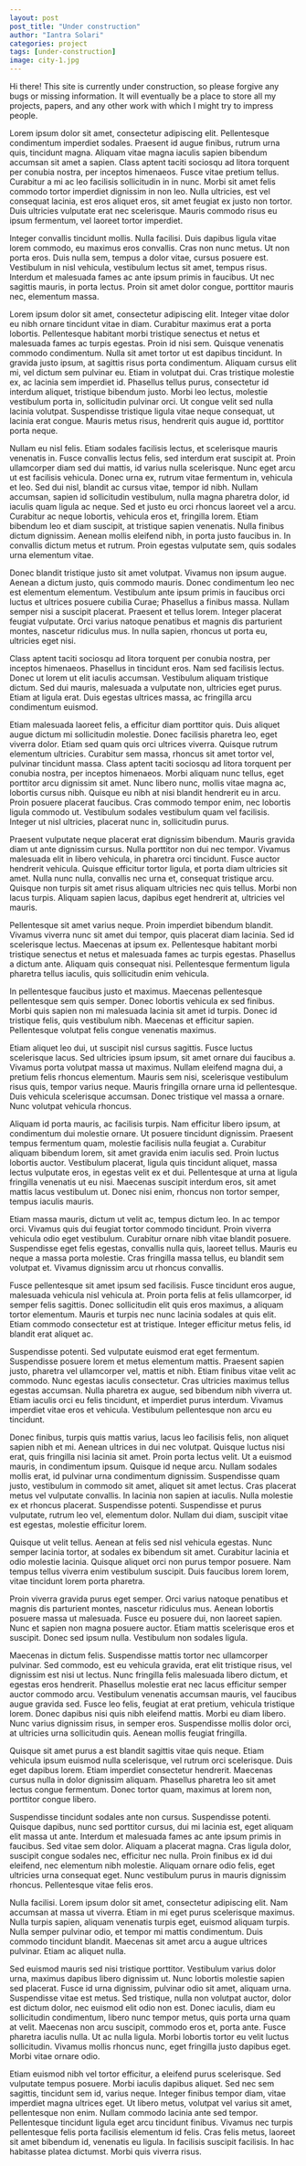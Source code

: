 ```yaml
---
layout: post
post_title: "Under construction"
author: "Iantra Solari"
categories: project
tags: [under-construction]
image: city-1.jpg
---
```


Hi there! This site is currently under construction, so please forgive any bugs or missing information. It will eventually be a place to store all my projects, papers, and any other work with which I might try to impress people.

Lorem ipsum dolor sit amet, consectetur adipiscing elit. Pellentesque condimentum imperdiet sodales. Praesent id augue finibus, rutrum urna quis, tincidunt magna. Aliquam vitae magna iaculis sapien bibendum accumsan sit amet a sapien. Class aptent taciti sociosqu ad litora torquent per conubia nostra, per inceptos himenaeos. Fusce vitae pretium tellus. Curabitur a mi ac leo facilisis sollicitudin in in nunc. Morbi sit amet felis commodo tortor imperdiet dignissim in non leo. Nulla ultricies, est vel consequat lacinia, est eros aliquet eros, sit amet feugiat ex justo non tortor. Duis ultricies vulputate erat nec scelerisque. Mauris commodo risus eu ipsum fermentum, vel laoreet tortor imperdiet.

Integer convallis tincidunt mollis. Nulla facilisi. Duis dapibus ligula vitae lorem commodo, eu maximus eros convallis. Cras non nunc metus. Ut non porta eros. Duis nulla sem, tempus a dolor vitae, cursus posuere est. Vestibulum in nisl vehicula, vestibulum lectus sit amet, tempus risus. Interdum et malesuada fames ac ante ipsum primis in faucibus. Ut nec sagittis mauris, in porta lectus. Proin sit amet dolor congue, porttitor mauris nec, elementum massa.

Lorem ipsum dolor sit amet, consectetur adipiscing elit. Integer vitae dolor eu nibh ornare tincidunt vitae in diam. Curabitur maximus erat a porta lobortis. Pellentesque habitant morbi tristique senectus et netus et malesuada fames ac turpis egestas. Proin id nisi sem. Quisque venenatis commodo condimentum. Nulla sit amet tortor ut est dapibus tincidunt. In gravida justo ipsum, at sagittis risus porta condimentum. Aliquam cursus elit mi, vel dictum sem pulvinar eu. Etiam in volutpat dui. Cras tristique molestie ex, ac lacinia sem imperdiet id. Phasellus tellus purus, consectetur id interdum aliquet, tristique bibendum justo. Morbi leo lectus, molestie vestibulum porta in, sollicitudin pulvinar orci. Ut congue velit sed nulla lacinia volutpat. Suspendisse tristique ligula vitae neque consequat, ut lacinia erat congue. Mauris metus risus, hendrerit quis augue id, porttitor porta neque.

Nullam eu nisl felis. Etiam sodales facilisis lectus, et scelerisque mauris venenatis in. Fusce convallis lectus felis, sed interdum erat suscipit at. Proin ullamcorper diam sed dui mattis, id varius nulla scelerisque. Nunc eget arcu ut est facilisis vehicula. Donec urna ex, rutrum vitae fermentum in, vehicula et leo. Sed dui nisl, blandit ac cursus vitae, tempor id nibh. Nullam accumsan, sapien id sollicitudin vestibulum, nulla magna pharetra dolor, id iaculis quam ligula ac neque. Sed et justo eu orci rhoncus laoreet vel a arcu. Curabitur ac neque lobortis, vehicula eros et, fringilla lorem. Etiam bibendum leo et diam suscipit, at tristique sapien venenatis. Nulla finibus dictum dignissim. Aenean mollis eleifend nibh, in porta justo faucibus in. In convallis dictum metus et rutrum. Proin egestas vulputate sem, quis sodales urna elementum vitae.

Donec blandit tristique justo sit amet volutpat. Vivamus non ipsum augue. Aenean a dictum justo, quis commodo mauris. Donec condimentum leo nec est elementum elementum. Vestibulum ante ipsum primis in faucibus orci luctus et ultrices posuere cubilia Curae; Phasellus a finibus massa. Nullam semper nisi a suscipit placerat. Praesent et tellus lorem. Integer placerat feugiat vulputate. Orci varius natoque penatibus et magnis dis parturient montes, nascetur ridiculus mus. In nulla sapien, rhoncus ut porta eu, ultricies eget nisi.

Class aptent taciti sociosqu ad litora torquent per conubia nostra, per inceptos himenaeos. Phasellus in tincidunt eros. Nam sed facilisis lectus. Donec ut lorem ut elit iaculis accumsan. Vestibulum aliquam tristique dictum. Sed dui mauris, malesuada a vulputate non, ultricies eget purus. Etiam at ligula erat. Duis egestas ultrices massa, ac fringilla arcu condimentum euismod.

Etiam malesuada laoreet felis, a efficitur diam porttitor quis. Duis aliquet augue dictum mi sollicitudin molestie. Donec facilisis pharetra leo, eget viverra dolor. Etiam sed quam quis orci ultrices viverra. Quisque rutrum elementum ultricies. Curabitur sem massa, rhoncus sit amet tortor vel, pulvinar tincidunt massa. Class aptent taciti sociosqu ad litora torquent per conubia nostra, per inceptos himenaeos. Morbi aliquam nunc tellus, eget porttitor arcu dignissim sit amet. Nunc libero nunc, mollis vitae magna ac, lobortis cursus nibh. Quisque eu nibh at nisi blandit hendrerit eu in arcu. Proin posuere placerat faucibus. Cras commodo tempor enim, nec lobortis ligula commodo ut. Vestibulum sodales vestibulum quam vel facilisis. Integer ut nisl ultricies, placerat nunc in, sollicitudin purus.

Praesent vulputate neque placerat erat dignissim bibendum. Mauris gravida diam ut ante dignissim cursus. Nulla porttitor non dui nec tempor. Vivamus malesuada elit in libero vehicula, in pharetra orci tincidunt. Fusce auctor hendrerit vehicula. Quisque efficitur tortor ligula, et porta diam ultricies sit amet. Nulla nunc nulla, convallis nec urna et, consequat tristique arcu. Quisque non turpis sit amet risus aliquam ultricies nec quis tellus. Morbi non lacus turpis. Aliquam sapien lacus, dapibus eget hendrerit at, ultricies vel mauris.

Pellentesque sit amet varius neque. Proin imperdiet bibendum blandit. Vivamus viverra nunc sit amet dui tempor, quis placerat diam lacinia. Sed id scelerisque lectus. Maecenas at ipsum ex. Pellentesque habitant morbi tristique senectus et netus et malesuada fames ac turpis egestas. Phasellus a dictum ante. Aliquam quis consequat nisi. Pellentesque fermentum ligula pharetra tellus iaculis, quis sollicitudin enim vehicula.

In pellentesque faucibus justo et maximus. Maecenas pellentesque pellentesque sem quis semper. Donec lobortis vehicula ex sed finibus. Morbi quis sapien non mi malesuada lacinia sit amet id turpis. Donec id tristique felis, quis vestibulum nibh. Maecenas et efficitur sapien. Pellentesque volutpat felis congue venenatis maximus.

Etiam aliquet leo dui, ut suscipit nisl cursus sagittis. Fusce luctus scelerisque lacus. Sed ultricies ipsum ipsum, sit amet ornare dui faucibus a. Vivamus porta volutpat massa ut maximus. Nullam eleifend magna dui, a pretium felis rhoncus elementum. Mauris sem nisi, scelerisque vestibulum risus quis, tempor varius neque. Mauris fringilla ornare urna id pellentesque. Duis vehicula scelerisque accumsan. Donec tristique vel massa a ornare. Nunc volutpat vehicula rhoncus.

Aliquam id porta mauris, ac facilisis turpis. Nam efficitur libero ipsum, at condimentum dui molestie ornare. Ut posuere tincidunt dignissim. Praesent tempus fermentum quam, molestie facilisis nulla feugiat a. Curabitur aliquam bibendum lorem, sit amet gravida enim iaculis sed. Proin luctus lobortis auctor. Vestibulum placerat, ligula quis tincidunt aliquet, massa lectus vulputate eros, in egestas velit ex et dui. Pellentesque at urna at ligula fringilla venenatis ut eu nisi. Maecenas suscipit interdum eros, sit amet mattis lacus vestibulum ut. Donec nisi enim, rhoncus non tortor semper, tempus iaculis mauris.

Etiam massa mauris, dictum ut velit ac, tempus dictum leo. In ac tempor orci. Vivamus quis dui feugiat tortor commodo tincidunt. Proin viverra vehicula odio eget vestibulum. Curabitur ornare nibh vitae blandit posuere. Suspendisse eget felis egestas, convallis nulla quis, laoreet tellus. Mauris eu neque a massa porta molestie. Cras fringilla massa tellus, eu blandit sem volutpat et. Vivamus dignissim arcu ut rhoncus convallis.

Fusce pellentesque sit amet ipsum sed facilisis. Fusce tincidunt eros augue, malesuada vehicula nisl vehicula at. Proin porta felis at felis ullamcorper, id semper felis sagittis. Donec sollicitudin elit quis eros maximus, a aliquam tortor elementum. Mauris et turpis nec nunc lacinia sodales at quis elit. Etiam commodo consectetur est at tristique. Integer efficitur metus felis, id blandit erat aliquet ac.

Suspendisse potenti. Sed vulputate euismod erat eget fermentum. Suspendisse posuere lorem et metus elementum mattis. Praesent sapien justo, pharetra vel ullamcorper vel, mattis et nibh. Etiam finibus vitae velit ac commodo. Nunc egestas iaculis consectetur. Cras ultricies maximus tellus egestas accumsan. Nulla pharetra ex augue, sed bibendum nibh viverra ut. Etiam iaculis orci eu felis tincidunt, et imperdiet purus interdum. Vivamus imperdiet vitae eros et vehicula. Vestibulum pellentesque non arcu eu tincidunt.

Donec finibus, turpis quis mattis varius, lacus leo facilisis felis, non aliquet sapien nibh et mi. Aenean ultrices in dui nec volutpat. Quisque luctus nisi erat, quis fringilla nisi lacinia sit amet. Proin porta lectus velit. Ut a euismod mauris, in condimentum ipsum. Quisque id neque arcu. Nullam sodales mollis erat, id pulvinar urna condimentum dignissim. Suspendisse quam justo, vestibulum in commodo sit amet, aliquet sit amet lectus. Cras placerat metus vel vulputate convallis. In lacinia non sapien at iaculis. Nulla molestie ex et rhoncus placerat. Suspendisse potenti. Suspendisse et purus vulputate, rutrum leo vel, elementum dolor. Nullam dui diam, suscipit vitae est egestas, molestie efficitur lorem.

Quisque ut velit tellus. Aenean at felis sed nisl vehicula egestas. Nunc semper lacinia tortor, at sodales ex bibendum sit amet. Curabitur lacinia et odio molestie lacinia. Quisque aliquet orci non purus tempor posuere. Nam tempus tellus viverra enim vestibulum suscipit. Duis faucibus lorem lorem, vitae tincidunt lorem porta pharetra.

Proin viverra gravida purus eget semper. Orci varius natoque penatibus et magnis dis parturient montes, nascetur ridiculus mus. Aenean lobortis posuere massa ut malesuada. Fusce eu posuere dui, non laoreet sapien. Nunc et sapien non magna posuere auctor. Etiam mattis scelerisque eros et suscipit. Donec sed ipsum nulla. Vestibulum non sodales ligula.

Maecenas in dictum felis. Suspendisse mattis tortor nec ullamcorper pulvinar. Sed commodo, est eu vehicula gravida, erat elit tristique risus, vel dignissim est nisi ut lectus. Nunc fringilla felis malesuada libero dictum, et egestas eros hendrerit. Phasellus molestie erat nec lacus efficitur semper auctor commodo arcu. Vestibulum venenatis accumsan mauris, vel faucibus augue gravida sed. Fusce leo felis, feugiat at erat pretium, vehicula tristique lorem. Donec dapibus nisi quis nibh eleifend mattis. Morbi eu diam libero. Nunc varius dignissim risus, in semper eros. Suspendisse mollis dolor orci, at ultricies urna sollicitudin quis. Aenean mollis feugiat fringilla.

Quisque sit amet purus a est blandit sagittis vitae quis neque. Etiam vehicula ipsum euismod nulla scelerisque, vel rutrum orci scelerisque. Duis eget dapibus lorem. Etiam imperdiet consectetur hendrerit. Maecenas cursus nulla in dolor dignissim aliquam. Phasellus pharetra leo sit amet lectus congue fermentum. Donec tortor quam, maximus at lorem non, porttitor congue libero.

Suspendisse tincidunt sodales ante non cursus. Suspendisse potenti. Quisque dapibus, nunc sed porttitor cursus, dui mi lacinia est, eget aliquam elit massa ut ante. Interdum et malesuada fames ac ante ipsum primis in faucibus. Sed vitae sem dolor. Aliquam a placerat magna. Cras ligula dolor, suscipit congue sodales nec, efficitur nec nulla. Proin finibus ex id dui eleifend, nec elementum nibh molestie. Aliquam ornare odio felis, eget ultricies urna consequat eget. Nunc vestibulum purus in mauris dignissim rhoncus. Pellentesque vitae felis eros.

Nulla facilisi. Lorem ipsum dolor sit amet, consectetur adipiscing elit. Nam accumsan at massa ut viverra. Etiam in mi eget purus scelerisque maximus. Nulla turpis sapien, aliquam venenatis turpis eget, euismod aliquam turpis. Nulla semper pulvinar odio, et tempor mi mattis condimentum. Duis commodo tincidunt blandit. Maecenas sit amet arcu a augue ultrices pulvinar. Etiam ac aliquet nulla.

Sed euismod mauris sed nisi tristique porttitor. Vestibulum varius dolor urna, maximus dapibus libero dignissim ut. Nunc lobortis molestie sapien sed placerat. Fusce id urna dignissim, pulvinar odio sit amet, aliquam urna. Suspendisse vitae est metus. Sed tristique, nulla non volutpat auctor, dolor est dictum dolor, nec euismod elit odio non est. Donec iaculis, diam eu sollicitudin condimentum, libero nunc tempor metus, quis porta urna quam at velit. Maecenas non arcu suscipit, commodo eros et, porta ante. Fusce pharetra iaculis nulla. Ut ac nulla ligula. Morbi lobortis tortor eu velit luctus sollicitudin. Vivamus mollis rhoncus nunc, eget fringilla justo dapibus eget. Morbi vitae ornare odio.

Etiam euismod nibh vel tortor efficitur, a eleifend purus scelerisque. Sed vulputate tempus posuere. Morbi iaculis dapibus aliquet. Sed nec sem sagittis, tincidunt sem id, varius neque. Integer finibus tempor diam, vitae imperdiet magna ultrices eget. Ut libero metus, volutpat vel varius sit amet, pellentesque non enim. Nullam commodo lacinia ante sed tempor. Pellentesque tincidunt ligula eget arcu tincidunt finibus. Vivamus nec turpis pellentesque felis porta facilisis elementum id felis. Cras felis metus, laoreet sit amet bibendum id, venenatis eu ligula. In facilisis suscipit facilisis. In hac habitasse platea dictumst. Morbi quis viverra risus.

<div class="parallax" style="background-image: url({{ site.github.url }}/assets/img/arctic-4.jpg);background-size: cover"></div>